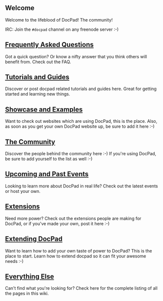 ## Welcome

Welcome to the lifeblood of DocPad! The community!

IRC: Join the `#docpad` channel on any freenode server :-)

## [Frequently Asked Questions](https://github.com/balupton/docpad/wiki/FAQ)

Got a quick question? Or know a nifty answer that you think others will benefit from. Check out the FAQ.


## [Tutorials and Guides](https://github.com/balupton/docpad/wiki/Tutorials)

Discover or post docpad related tutorials and guides here. Great for getting started and learning new things.


## [Showcase and Examples](https://github.com/balupton/docpad/wiki/Showcase)

Want to check out websites which are using DocPad, this is the place. Also, as soon as you get your own DocPad website up, be sure to add it here :-)

## [The Community](https://github.com/balupton/docpad/wiki/Users)

Discover the people behind the community here :-) If you're using DocPad, be sure to add yourself to the list as well :-)

## [Upcoming and Past Events](https://github.com/balupton/docpad/wiki/Events)

Looking to learn more about DocPad in real life? Check out the latest events or host your own.

## [Extensions](https://github.com/balupton/docpad/wiki/Extensions)

Need more power? Check out the extensions people are making for DocPad, or if you've made your own, post it here :-)

## [Extending DocPad](https://github.com/balupton/docpad/wiki/Extending)

Want to learn how to add your own taste of power to DocPad? This is the place to start. Learn how to extend docpad so it can fit your awesome needs :-)

## [Everything Else](https://github.com/balupton/docpad/wiki/_pages)

Can't find what you're looking for? Check here for the complete listing of all the pages in this wiki.